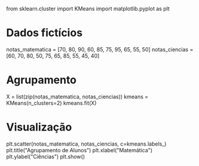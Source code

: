from sklearn.cluster import KMeans
import matplotlib.pyplot as plt

# Dados fictícios
notas_matematica = [70, 80, 90, 60, 85, 75, 95, 65, 55, 50]
notas_ciencias = [60, 70, 80, 50, 75, 65, 85, 55, 45, 40]

# Agrupamento
X = list(zip(notas_matematica, notas_ciencias))
kmeans = KMeans(n_clusters=2)
kmeans.fit(X)

# Visualização
plt.scatter(notas_matematica, notas_ciencias, c=kmeans.labels_)
plt.title("Agrupamento de Alunos")
plt.xlabel("Matemática")
plt.ylabel("Ciências")
plt.show()
